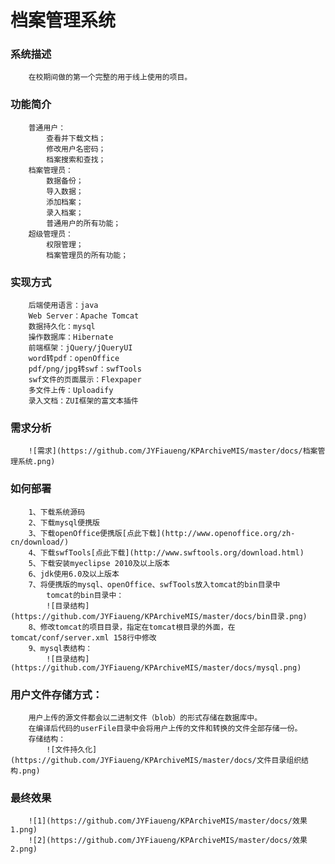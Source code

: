 档案管理系统
=============

### 系统描述
		在校期间做的第一个完整的用于线上使用的项目。

### 功能简介
		普通用户：
			查看并下载文档；
			修改用户名密码；
			档案搜索和查找；
		档案管理员：
			数据备份；
			导入数据；
			添加档案；
			录入档案；
			普通用户的所有功能；
		超级管理员：
			权限管理；
			档案管理员的所有功能；

### 实现方式
		后端使用语言：java
		Web Server：Apache Tomcat
		数据持久化：mysql
		操作数据库：Hibernate
		前端框架：jQuery/jQueryUI
		word转pdf：openOffice
		pdf/png/jpg转swf：swfTools
		swf文件的页面展示：Flexpaper
		多文件上传：Uploadify
		录入文档：ZUI框架的富文本插件

### 需求分析
		![需求](https://github.com/JYFiaueng/KPArchiveMIS/master/docs/档案管理系统.png)

### 如何部署
		1、下载系统源码
		2、下载mysql便携版
		3、下载openOffice便携版[点此下载](http://www.openoffice.org/zh-cn/download/)
		4、下载swfTools[点此下载](http://www.swftools.org/download.html)
		5、下载安装myeclipse 2010及以上版本
		6、jdk使用6.0及以上版本
		7、将便携版的mysql、openOffice、swfTools放入tomcat的bin目录中
			tomcat的bin目录中：
			![目录结构](https://github.com/JYFiaueng/KPArchiveMIS/master/docs/bin目录.png)
		8、修改tomcat的项目目录，指定在tomcat根目录的外面，在tomcat/conf/server.xml 158行中修改
		9、mysql表结构：
			![目录结构](https://github.com/JYFiaueng/KPArchiveMIS/master/docs/mysql.png)

### 用户文件存储方式：
		用户上传的源文件都会以二进制文件（blob）的形式存储在数据库中。
		在编译后代码的userFile目录中会将用户上传的文件和转换的文件全部存储一份。
		存储结构：
			![文件持久化](https://github.com/JYFiaueng/KPArchiveMIS/master/docs/文件目录组织结构.png)

### 最终效果
		![1](https://github.com/JYFiaueng/KPArchiveMIS/master/docs/效果1.png)
		![2](https://github.com/JYFiaueng/KPArchiveMIS/master/docs/效果2.png)